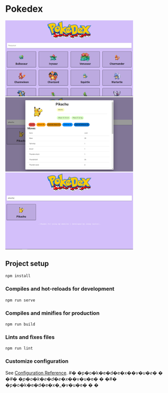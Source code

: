 # Pokedex
<img src="./src/img/prtsc/inicial.png" width="400px">
<img src="./src/img/prtsc/card.png" width="400px">
<img src="./src/img/prtsc/search.png" width="400px">

## Project setup
```
npm install
```

### Compiles and hot-reloads for development
```
npm run serve
```

### Compiles and minifies for production
```
npm run build
```

### Lints and fixes files
```
npm run lint
```

### Customize configuration
See [Configuration Reference](https://cli.vuejs.org/config/).
#� �p�o�k�e�d�e�x�_�v�u�e�
�
�#� �p�o�k�e�d�e�x�_�v�u�e�
�
�#� �p�o�k�e�d�e�x�_�v�u�e�
�
�
